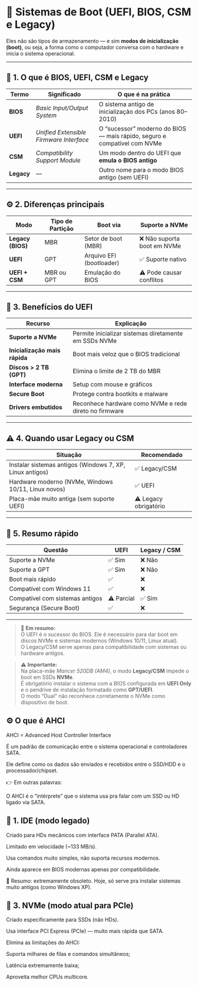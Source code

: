 # 🧩 Sistemas de Boot (UEFI, BIOS, CSM e Legacy)

Eles não são tipos de armazenamento — e sim **modos de inicialização (boot)**, ou seja, a forma como o computador conversa com o hardware e inicia o sistema operacional.

---

## 🧠 1. O que é BIOS, UEFI, CSM e Legacy

| Termo | Significado | O que é na prática |
|--------|--------------|--------------------|
| **BIOS** | *Basic Input/Output System* | O sistema antigo de inicialização dos PCs (anos 80–2010) |
| **UEFI** | *Unified Extensible Firmware Interface* | O “sucessor” moderno do BIOS — mais rápido, seguro e compatível com NVMe |
| **CSM** | *Compatibility Support Module* | Um modo dentro do UEFI que **emula o BIOS antigo** |
| **Legacy** | — | Outro nome para o modo BIOS antigo (sem UEFI) |

---

## ⚙️ 2. Diferenças principais

| Modo | Tipo de Partição | Boot via | Suporte a NVMe |
|------|------------------|-----------|----------------|
| **Legacy (BIOS)** | MBR | Setor de boot (MBR) | ❌ Não suporta boot em NVMe |
| **UEFI** | GPT | Arquivo EFI (bootloader) | ✅ Suporte nativo |
| **UEFI + CSM** | MBR ou GPT | Emulação do BIOS | ⚠️ Pode causar conflitos |

---

## 🚀 3. Benefícios do UEFI

| Recurso | Explicação |
|----------|------------|
| **Suporte a NVMe** | Permite inicializar sistemas diretamente em SSDs NVMe |
| **Inicialização mais rápida** | Boot mais veloz que o BIOS tradicional |
| **Discos > 2 TB (GPT)** | Elimina o limite de 2 TB do MBR |
| **Interface moderna** | Setup com mouse e gráficos |
| **Secure Boot** | Protege contra bootkits e malware |
| **Drivers embutidos** | Reconhece hardware como NVMe e rede direto no firmware |

---

## ⚠️ 4. Quando usar Legacy ou CSM

| Situação | Recomendado |
|-----------|--------------|
| Instalar sistemas antigos (Windows 7, XP, Linux antigos) | ✅ Legacy/CSM |
| Hardware moderno (NVMe, Windows 10/11, Linux novos) | ✅ UEFI |
| Placa-mãe muito antiga (sem suporte UEFI) | ⚠️ Legacy obrigatório |

---

## 🧩 5. Resumo rápido

| Questão | UEFI | Legacy / CSM |
|----------|------|---------------|
| Suporte a NVMe | ✅ Sim | ❌ Não |
| Suporte a GPT | ✅ Sim | ❌ Não |
| Boot mais rápido | ✅ | ❌ |
| Compatível com Windows 11 | ✅ | ❌ |
| Compatível com sistemas antigos | ⚠️ Parcial | ✅ Sim |
| Segurança (Secure Boot) | ✅ | ❌ |

---

> 💬 **Em resumo:**  
> O UEFI é o sucessor do BIOS. Ele é necessário para dar boot em discos NVMe e sistemas modernos (Windows 10/11, Linux atual).  
> O Legacy/CSM serve apenas para compatibilidade com sistemas ou hardware antigos.


> ⚠️ **Importante:**  
> Na placa-mãe *Mancer 520DB (AM4)*, o modo **Legacy/CSM** impede o boot em SSDs **NVMe**.  
> É obrigatório instalar o sistema com a BIOS configurada em **UEFI Only** e o pendrive de instalação formatado como **GPT/UEFI**.  
> O modo “Dual” não reconhece corretamente o NVMe como dispositivo de boot.


## ⚙️ O que é AHCI

AHCI = Advanced Host Controller Interface

É um padrão de comunicação entre o sistema operacional e controladores SATA.

Ele define como os dados são enviados e recebidos entre o SSD/HDD e o processador/chipset.

👉 Em outras palavras:

O AHCI é o “intérprete” que o sistema usa pra falar com um SSD ou HD ligado via SATA.

## 🧩 1. IDE (modo legado)

Criado para HDs mecânicos com interface PATA (Parallel ATA).

Limitado em velocidade (~133 MB/s).

Usa comandos muito simples, não suporta recursos modernos.

Ainda aparece em BIOS modernas apenas por compatibilidade.

💬 Resumo: extremamente obsoleto.
Hoje, só serve pra instalar sistemas muito antigos (como Windows XP).

## 🚀 3. NVMe (modo atual para PCIe)

Criado especificamente para SSDs (não HDs).

Usa interface PCI Express (PCIe) — muito mais rápida que SATA.

Elimina as limitações do AHCI:

Suporta milhares de filas e comandos simultâneos;

Latência extremamente baixa;

Aproveita melhor CPUs multicore.
